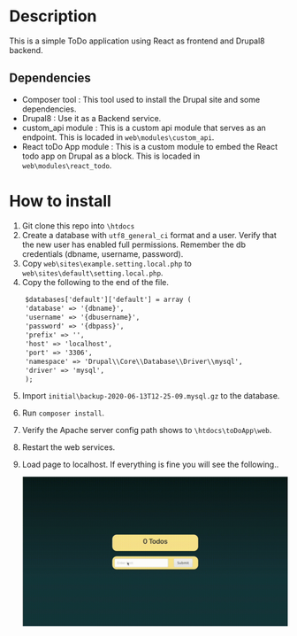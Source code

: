 # Description 

This is a simple ToDo application using React as frontend and Drupal8 backend. 

## Dependencies

- Composer tool : This tool used to install the Drupal site and some dependencies.
- Drupal8 : Use it as a Backend service.
- custom_api module : This is a custom api module that serves as an endpoint. This is locaded in `web\modules\custom_api`.
- React toDo App module : This is a custom module to embed the React todo app on Drupal as a block.  This is locaded in `web\modules\react_todo`.

# How to install

1. Git clone this repo into `\htdocs`
2. Create a database with `utf8_general_ci` format and a user. Verify that the new user has enabled full permissions. Remember the db credentials (dbname, username, password).
3. Copy `web\sites\example.setting.local.php` to `web\sites\default\setting.local.php`.
4. Copy the following to the end of the file.

```
    $databases['default']['default'] = array (
    'database' => '{dbname}',
    'username' => '{dbusername}',
    'password' => '{dbpass}',
    'prefix' => '',
    'host' => 'localhost',
    'port' => '3306',
    'namespace' => 'Drupal\\Core\\Database\\Driver\\mysql',
    'driver' => 'mysql',
    );
```
5. Import `initial\backup-2020-06-13T12-25-09.mysql.gz` to the database.
6. Run `composer install`.
7. Verify the Apache server config path shows to `\htdocs\toDoApp\web`.
8. Restart the web services.
9. Load page to localhost. 
    If everything is fine you will see the following..
    
    ![alt text](https://github.com/Orestisef/toDoApp/blob/master/toDoApp.gif "Demo" ) 
